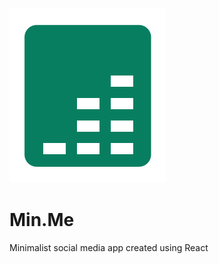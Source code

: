 ![App logo](./public/img/MinMelogo.svg)


# Min.Me

Minimalist social media app created using React
